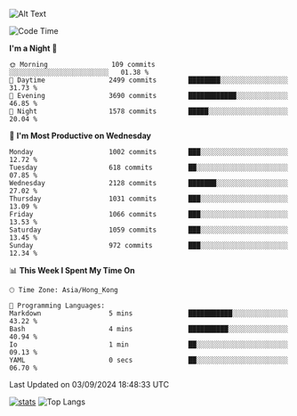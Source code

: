 ![Alt Text](https://media.tenor.com/3Gehha8RO-sAAAAC/goose-dance.gif)

<!--START_SECTION:waka-->
![Code Time](http://img.shields.io/badge/Code%20Time-290%20hrs%2034%20mins-blue)

**I'm a Night 🦉** 

```text
🌞 Morning                109 commits         ░░░░░░░░░░░░░░░░░░░░░░░░░   01.38 % 
🌆 Daytime                2499 commits        ████████░░░░░░░░░░░░░░░░░   31.73 % 
🌃 Evening                3690 commits        ████████████░░░░░░░░░░░░░   46.85 % 
🌙 Night                  1578 commits        █████░░░░░░░░░░░░░░░░░░░░   20.04 % 
```
📅 **I'm Most Productive on Wednesday** 

```text
Monday                   1002 commits        ███░░░░░░░░░░░░░░░░░░░░░░   12.72 % 
Tuesday                  618 commits         ██░░░░░░░░░░░░░░░░░░░░░░░   07.85 % 
Wednesday                2128 commits        ███████░░░░░░░░░░░░░░░░░░   27.02 % 
Thursday                 1031 commits        ███░░░░░░░░░░░░░░░░░░░░░░   13.09 % 
Friday                   1066 commits        ███░░░░░░░░░░░░░░░░░░░░░░   13.53 % 
Saturday                 1059 commits        ███░░░░░░░░░░░░░░░░░░░░░░   13.45 % 
Sunday                   972 commits         ███░░░░░░░░░░░░░░░░░░░░░░   12.34 % 
```


📊 **This Week I Spent My Time On** 

```text
🕑︎ Time Zone: Asia/Hong_Kong

💬 Programming Languages: 
Markdown                 5 mins              ███████████░░░░░░░░░░░░░░   43.22 % 
Bash                     4 mins              ██████████░░░░░░░░░░░░░░░   40.94 % 
Io                       1 min               ██░░░░░░░░░░░░░░░░░░░░░░░   09.13 % 
YAML                     0 secs              ██░░░░░░░░░░░░░░░░░░░░░░░   06.70 % 
```


 Last Updated on 03/09/2024 18:48:33 UTC
<!--END_SECTION:waka-->
[![stats](https://github-readme-stats-rose-phi.vercel.app/api?username=jxncted&count_private=true)](https://github.com/jxncted/github-readme-stats)
![Top Langs](https://github-readme-stats-rose-phi.vercel.app/api/top-langs/?username=jxncted\&layout=compact&hide=c,assembly,jupyter%20notebook)
